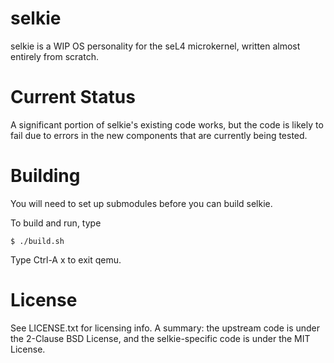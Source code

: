 # selkie

selkie is a WIP OS personality for the seL4 microkernel, written almost entirely from scratch.

# Current Status

A significant portion of selkie's existing code works, but the code is likely to fail due to errors in the new components that are currently being tested.

# Building

You will need to set up submodules before you can build selkie.

To build and run, type

    $ ./build.sh

Type Ctrl-A x to exit qemu.

# License

See LICENSE.txt for licensing info. A summary: the upstream code is under the 2-Clause BSD License, and the selkie-specific code is under the MIT License.
